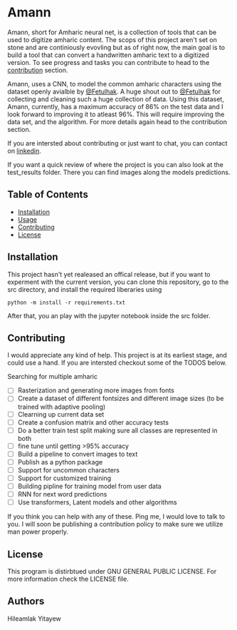 # Amann

Amann, short for Amharic neural net, is a collection of tools that can be used to digitize amharic content. The scops of this project aren't set on stone and are continiously evovling but as of right now, the main goal is to build a tool that can convert a handwritten amharic text to a digitized version. To see progress and tasks you can contribute to head to the [contribution](#Contributing) section.

Amann, uses a CNN, to model the common amharic characters using the dataset openly avialble by [@Fetulhak](https://github.com/Fetulhak). A huge shout out to [@Fetulhak](https://github.com/Fetulhak) for collecting and cleaning such a huge collection of data. Using this dataset, Amann, currently, has a maximum accuracy of 86% on the test data and I look forward to improving it to atleast 96%. This will require improving the data set, and the algorithm. For more details again head to the contribution section.

If you are intersted about contributing or just want to chat, you can contact on [linkedin](https://www.linkedin.com/in/hileamlak-mulugeta-yitayew-a8b43317a/).

If you want a quick review of where the project is you can also look at the test_results folder. There you can find images along the models predictions.

## Table of Contents

- [Installation](#Installation)
- [Usage](https://chat.openai.com/chat#usage)
- [Contributing](https://chat.openai.com/chat#contributing)
- [License](https://chat.openai.com/chat#license)

## Installation

This project hasn't yet realeased an offical release, but if you want to experment with the current version, you can clone this repository, go to the src directory, and install the required liberaries using

`python -m install -r requirements.txt`

After that, you an play with the jupyter notebook inside the src folder.

## Contributing

I would appreciate any kind of help. This project is at its earliest stage, and could use a hand. If you are intersted checkout some of the TODOS below.

Searching for multiple amharic

* [ ] Rasterization and generating more images from fonts
* [ ] Create a dataset of different fontsizes and different image sizes (to be trained with adaptive pooling)
* [ ] Clearning up current data set
* [ ] Create a confusion matrix and other accuracy tests
* [ ] Do a better train test split making sure all classes are represented in both
* [ ] fine tune until getting >95% accuracy
* [ ] Build a pipeline to convert images to text
* [ ] Publish as a python package
* [ ] Support for uncommon characters
* [ ] Support for customized training
* [ ] Building pipline for training model from user data
* [ ] RNN for next word predictions
* [ ] Use transformers, Latent models and other algorithms

If you think you can help with any of these. Ping me, I would love to talk to you. I will soon be publishing a contribution policy to make sure we utilize man power properly.

## License

This program is distirbtued under GNU GENERAL PUBLIC LICENSE. For more information check the LICENSE file.

## Authors

Hileamlak Yitayew
